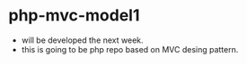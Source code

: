 # php-mvc-model1
* will be developed the next week.
* this is going to be php repo based on MVC desing pattern. 
